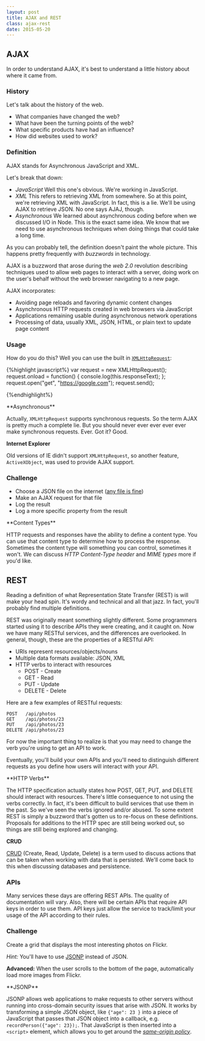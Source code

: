 ```yaml
---
layout: post
title: AJAX and REST
class: ajax-rest
date: 2015-05-20
---
```


## AJAX

In order to understand AJAX, it's best to understand a little history about where it came from.

### History

Let's talk about the history of the web.

* What companies have changed the web?
* What have been the turning points of the web?
* What specific products have had an influence?
* How did websites used to work?

### Definition

AJAX stands for Asynchronous JavaScript and XML.

Let's break that down:

* _JavaScript_
  Well this one's obvious. We're working in JavaScript.
* _XML_
  This refers to retrieving XML from somewhere. So at this point, we're retrieving XML with JavaScript. In fact, this is a lie. We'll be using AJAX to retrieve JSON. No one says AJAJ, though.
* _Asynchronous_
  We learned about asynchronous coding before when we discussed I/O in Node. This is the exact same idea. We know that we need to use asynchronous techniques when doing things that could take a long time.

As you can probably tell, the definition doesn't paint the whole picture. This happens pretty frequently with _buzzwords_ in technology.

AJAX is a buzzword that arose during the _web 2.0_ revolution describing techniques used to allow web pages to interact with a server, doing work on the user's behalf without the web browser navigating to a new page.

AJAX incorporates:

* Avoiding page reloads and favoring dynamic content changes
* Asynchronous HTTP requests created in web browsers via JavaScript
* Applications remaining usable during asynchronous network operations
* Processing of data, usually XML, JSON, HTML, or plain text to update page content

### Usage

How do you do this? Well you can use the built in [`XMLHttpRequest`][mdn-xhr]:

{%highlight javascript%}
var request = new XMLHttpRequest();
request.onload = function() {
    console.log(this.responseText);
};
request.open("get", "https://google.com");
request.send();

{%endhighlight%}

<aside>
**Asynchronous**

Actually, `XMLHttpRequest` supports synchronous requests. So the term AJAX is pretty much a complete lie. But you should never ever ever ever ever make synchronous requests. Ever. Got it? Good.

**Internet Explorer**

Old versions of IE didn't support `XMLHttpRequest`, so another feature, `ActiveXObject`, was used to provide AJAX support.
</aside>

### Challenge

* Choose a JSON file on the internet ([any file is fine][jsi-gamelib-package])
* Make an AJAX request for that file
* Log the result
* Log a more specific property from the result

<aside>
**Content Types**

HTTP requests and responses have the ability to define a content type. You can use that content type to determine how to process the response. Sometimes the content type will something you can control, sometimes it won't. We can discuss _HTTP Content-Type header_ and _MIME types_ more if you'd like.
</aside>

## REST

Reading a definition of what Representation State Transfer (REST) is will make your head spin. It's wordy and technical and all that jazz. In fact, you'll probably find multiple definitions.

REST was originally meant something slightly different. Some programmers started using it to describe APIs they were creating, and it caught on. Now we have many RESTful services, and the differences are overlooked. In general, though, these are the properties of a RESTful API:

* URIs represent resources/objects/nouns
* Multiple data formats available: JSON, XML
* HTTP verbs to interact with resources
  - POST - Create
  - GET - Read
  - PUT - Update
  - DELETE - Delete

Here are a few examples of RESTful requests:

    POST   /api/photos
    GET    /api/photos/23
    PUT    /api/photos/23
    DELETE /api/photos/23


For now the important thing to realize is that you may need to change the verb you're using to get an API to work.

Eventually, you'll build your own APIs and you'll need to distinguish different requests as you define how users will interact with your API.

<aside>
**HTTP Verbs**

The HTTP specification actually states how POST, GET, PUT, and DELETE should interact with resources. There's little consequence to not using the verbs correctly. In fact, it's been difficult to build services that use them in the past. So we've seen the verbs ignored and/or abused. To some extent REST is simply a buzzword that's gotten us to re-focus on these definitions. Proposals for additions to the HTTP spec are still being worked out, so things are still being explored and changing.

**CRUD**

[CRUD][crud] (Create, Read, Update, Delete) is a term used to discuss actions that can be taken when working with data that is persisted. We'll come back to this when discussing databases and persistence.
</aside>

### APIs

Many services these days are offering REST APIs. The quality of documentation will vary. Also, there will be certain APIs that require API keys in order to use them. API keys just allow the service to track/limit your usage of the API according to their rules.

### Challenge

Create a grid that displays the most interesting photos on Flickr.

_Hint:_ You'll have to use [JSONP][jsonp] instead of JSON.

**Advanced:** When the user scrolls to the bottom of the page, automatically load more images from Flickr.

<aside>
**JSONP**

JSONP allows web applications to make requests to other servers without running into cross-domain security issues that arise with JSON. It works by transforming a simple JSON object, like `{"age": 23 }` into a piece of JavaScript that passes that JSON object into a callback, e.g. `recordPerson({"age": 23});`. That JavaScript is then inserted into a `<script>` element, which allows you to get around the [_same-origin policy_][same-origin].
</aside>

[mdn-xhr]: https://developer.mozilla.org/en-US/docs/Web/API/XMLHttpRequest
[jsi-gamelib-package]: https://raw.githubusercontent.com/portlandcodeschool/jsi-gamelib/master/package.json
[jsonp]: https://en.wikipedia.org/wiki/JSONP
[same-origin]: https://en.wikipedia.org/wiki/Same-origin_policy
[crud]: https://en.wikipedia.org/wiki/Create,_read,_update_and_delete
